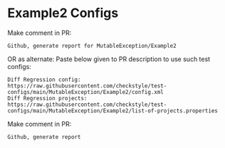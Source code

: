 # Example2 Configs
Make comment in PR:
```
Github, generate report for MutableException/Example2
```
OR as alternate:
Paste below given to PR description to use such test configs:
```
Diff Regression config: https://raw.githubusercontent.com/checkstyle/test-configs/main/MutableException/Example2/config.xml
Diff Regression projects: https://raw.githubusercontent.com/checkstyle/test-configs/main/MutableException/Example2/list-of-projects.properties
```
Make comment in PR:
```
Github, generate report
```

